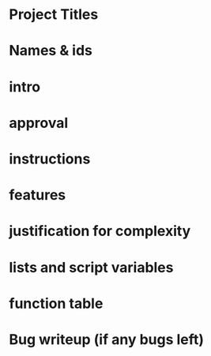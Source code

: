 # Project Titles

# Names & ids

# intro

# approval

# instructions

# features

# justification for complexity

# lists and script variables

# function table

# Bug writeup (if any bugs left)
